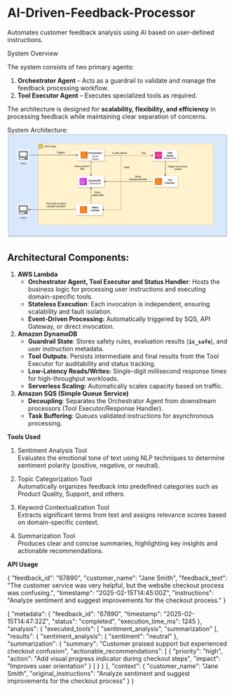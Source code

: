 # AI-Driven-Feedback-Processor

Automates customer feedback analysis using AI based on user-defined instructions.

System Overview

The system consists of two primary agents:

1. **Orchestrator Agent** – Acts as a guardrail to validate and manage the feedback
   processing workflow.
2. **Tool Executor Agent** – Executes specialized tools as required.

The architecture is designed for **scalability, flexibility, and efficiency** in processing feedback while maintaining clear separation of concerns.

System Architecture:
![Diagram](Feedback-Processor.png)

## **Architectural Components:**

1. **AWS Lambda**
    - **Orchestrator Agent, Tool Executor and Status Handler**: Hosts the business logic for processing user instructions and executing domain-specific tools.
    - **Stateless Execution**: Each invocation is independent, ensuring scalability and fault isolation.
    - **Event-Driven Processing:** Automatically triggered by SQS, API Gateway, or direct invocation.
2. **Amazon DynamoDB**
    - **Guardrail State**: Stores safety rules, evaluation results (**`is_safe`**), and user instruction metadata.
    - **Tool Outputs**: Persists intermediate and final results from the Tool Executor for auditability and status tracking.
    - **Low-Latency Reads/Writes:** Single-digit millisecond response times for high-throughput workloads.
    - **Serverless Scaling:** Automatically scales capacity based on traffic.
3. **Amazon SQS (Simple Queue Service)**
    - **Decoupling**: Separates the Orchestrator Agent from downstream processors (Tool Executor/Response Handler).
    - **Task Buffering**: Queues validated instructions for asynchronous processing.

**Tools Used**

1. Sentiment Analysis Tool    
    Evaluates the emotional tone of text using NLP techniques to determine sentiment polarity (positive, negative, or neutral).
    
2. Topic Categorization Tool    
    Automatically organizes feedback into predefined categories such as Product Quality, Support, and others.
    
3. Keyword Contextualization Tool    
    Extracts significant terms from text and assigns relevance scores based on domain-specific context.
    
4. Summarization Tool    
    Produces clear and concise summaries, highlighting key insights and actionable recommendations.

**API Usage**
<!-- Sample Reqest -->

{
    "feedback_id": "67890",
    "customer_name": "Jane Smith",
    "feedback_text": "The customer service was very helpful, but the website checkout process was confusing.",
    "timestamp": "2025-02-15T14:45:00Z",
    "instructions": "Analyze sentiment and suggest improvements for the checkout process."
}

<!-- Sample Response -->

{
    "metadata": {
        "feedback_id": "67890",
        "timestamp": "2025-02-15T14:47:32Z",
        "status": "completed",
        "execution_time_ms": 1245
    },
    "analysis": {
        "executed_tools": [
            "sentiment_analysis",
            "summarization"
        ],
        "results": {
            "sentiment_analysis": {
                "sentiment": "neutral"
            },
            "summarization": {
                "summary": "Customer praised support but experienced checkout confusion",
                "actionable_recommendations": [
                    {
                        "priority": "high",
                        "action": "Add visual progress indicator during checkout steps",
                        "impact": "Improves user orientation"
                    }
                ]
            }
        }
    },
    "context": {
        "customer_name": "Jane Smith",
        "original_instructions": "Analyze sentiment and suggest improvements for the checkout process"
    }
}